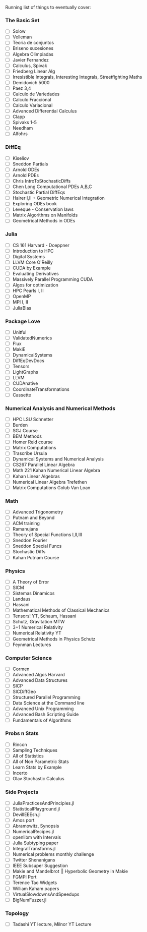 Running list of things to eventually cover:

### The Basic Set

- [ ] Solow 
- [ ] Velleman
- [ ] Teoria de conjuntos
- [ ] Briseno sucesiones
- [ ] Algebra Olimpiadas
- [ ] Javier Fernandez
- [ ] Calculus, Spivak
- [ ] Friedberg Linear Alg
- [ ] Irresistible Integrals, Interesting Integrals, Streetfighting Maths
- [ ] Demidovich 5000
- [ ] Paez 3,4
- [ ] Calculo de Variedades
- [ ] Calculo Fraccional
- [ ] Calculo Variacional
- [ ] Advanced Differential Calculus
- [ ] Clapp
- [ ] Spivaks 1-5
- [ ] Needham
- [ ] Alfohrs

### DiffEq

- [ ] Kiseliov
- [ ] Sneddon Partials
- [ ] Arnold ODEs
- [ ] Arnold PDEs
- [ ] Chris IntroToStochasticDiffs
- [ ] Chen Long Computational PDEs A,B,C
- [ ] Stochastic Partial DiffEqs
- [ ] Hairer I,II + Geometric Numerical Integration
- [ ] Exploring ODEs book
- [ ] Leveque - Conservation laws
- [ ] Matrix Algorithms on Manifolds
- [ ] Geometrical Methods in ODEs

### Julia

- [ ] CS 161 Harvard - Doeppner
- [ ] Introduction to HPC
- [ ] Digital Systems
- [ ] LLVM Core O'Reilly
- [ ] CUDA by Example
- [ ] Evaluating Derivatives
- [ ] Massively Parallel Programming CUDA
- [ ] Algos for optimization
- [ ] HPC Pearls I, II
- [ ] OpenMP
- [ ] MPI I, II
- [ ] JuliaBlas

### Package Love
- [ ] Unitful
- [ ] ValidatedNumerics
- [ ] Flux
- [ ] MakiE
- [ ] DynamicalSystems
- [ ] DiffEqDevDocs
- [ ] Tensors
- [ ] LightGraphs
- [ ] LLVM
- [ ] CUDAnative
- [ ] CoordinateTransformations
- [ ] Cassette

### Numerical Analysis and Numerical Methods

- [ ] HPC LSU Schnetter
- [ ] Burden
- [ ] SGJ Course
- [ ] BEM Methods
- [ ] Homer Reid course
- [ ] Matrix Computations
- [ ] Trascribe Ursula
- [ ] Dynamical Systems and Numerical Analysis
- [ ] CS267 Parallel Linear Algebra
- [ ] Math 221 Kahan Numerical Linear Algebra
- [ ] Kahan Linear Algebras
- [ ] Numerical Linear Algebra Trefethen
- [ ] Matrix Computations Golub Van Loan

### Math

- [ ] Advanced Trigonometry
- [ ] Putnam and Beyond
- [ ] ACM training
- [ ] Ramanujans
- [ ] Theory of Special Functions I,II,III
- [ ] Sneddon Fourier
- [ ] Sneddon Special Funcs
- [ ] Stochastic Diffs
- [ ] Kahan Putnam Course

### Physics

- [ ] A Theory of Error
- [ ] SICM
- [ ] Sistemas Dinamicos
- [ ] Landaus
- [ ] Hassani
- [ ] Mathematical Methods of Classical Mechanics
- [ ] Tensors! YT, Schaum, Hassani
- [ ] Schutz, Gravitation MTW
- [ ] 3+1 Numerical Relativity
- [ ] Numerical Relativity YT
- [ ] Geometrical Methods in Physics Schutz
- [ ] Feynman Lectures

### Computer Science

- [ ] Cormen
- [ ] Advanced Algos Harvard
- [ ] Advanced Data Structures
- [ ] SICP
- [ ] SICDiffGeo
- [ ] Structured Parallel Programming
- [ ] Data Science at the Command line
- [ ] Advanced Unix Programming
- [ ] Advanced Bash Scripting Guide
- [ ] Fundamentals of Algorithms

### Probs n Stats

- [ ] Rincon
- [ ] Sampling Techniques
- [ ] All of Statistics
- [ ] All of Non Parametric Stats
- [ ] Learn Stats by Example
- [ ] Incerto
- [ ] Olav Stochastic Calculus

### Side Projects

- [ ] JuliaPracticesAndPrinciples.jl
- [ ] StatisticalPlayground.jl
- [ ] DevilIEEEsh.jl
- [ ] Amos port
- [ ] Abramowitz, Synopsis
- [ ] NumericalRecipes.jl
- [ ] openlibm with Intervals
- [ ] Julia Subtyping paper
- [ ] IntegralTransforms.jl
- [ ] Numerical problems monthly challenge
- [ ] Twitter Shenanigans
- [ ] IEEE Subsuper Suggestion
- [ ] Makie and Mandelbrot || Hyperbolic Geometry in Makie
- [ ] FGMPI Port
- [ ] Terence Tao Widgets
- [ ] William Kaham papers
- [ ] VirtualSlowdownsAndSpeedups
- [ ] BigNumFuzzer.jl

### Topology

- [ ] Tadashi YT lecture, Milnor YT Lecture

